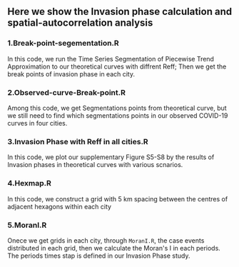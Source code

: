 ## Here we show the Invasion phase calculation and spatial-autocorrelation analysis 

### 1.Break-point-segementation.R
In this code, we run the Time Series Segmentation of Piecewise Trend Approximation to our theoretical curves with diffrent Reff; Then we get the break points of invasion phase in each city.

### 2.Observed-curve-Break-point.R
Among this code, we get Segmentations points from theoretical curve, but we still need to find which segmentations points in our observed COVID-19 curves in four cities. 

### 3.Invasion Phase with Reff in all cities.R
In this code, we plot our supplementary Figure S5-S8 by the results of Invasion phases in theoretical curves with various scnarios.



### 4.Hexmap.R
In this code, we construct a grid with 5 km spacing between the centres of adjacent hexagons within each city

### 5.MoranI.R
Onece we get grids in each city, through `MoranI.R`, the case events distributed in each grid, then we calculate the Moran's I in each periods. The periods times stap is defined in our Invasion Phase study.

